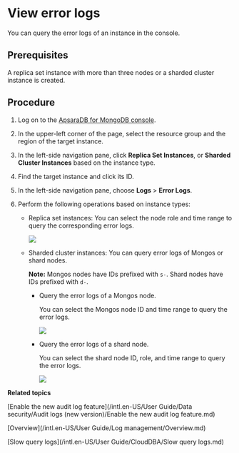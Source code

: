 # View error logs

You can query the error logs of an instance in the console.

## Prerequisites

A replica set instance with more than three nodes or a sharded cluster instance is created.

## Procedure

1.  Log on to the [ApsaraDB for MongoDB console](https://mongodb.console.aliyun.com/).

2.  In the upper-left corner of the page, select the resource group and the region of the target instance.

3.  In the left-side navigation pane, click **Replica Set Instances**, or **Sharded Cluster Instances** based on the instance type.

4.  Find the target instance and click its ID.

5.  In the left-side navigation pane, choose **Logs** \> **Error Logs**.

6.  Perform the following operations based on instance types:

    -   Replica set instances: You can select the node role and time range to query the corresponding error logs.

        ![](https://static-aliyun-doc.oss-accelerate.aliyuncs.com/assets/img/en-US/5445298951/p32718.png)

    -   Sharded cluster instances: You can query error logs of Mongos or shard nodes.

        **Note:** Mongos nodes have IDs prefixed with `s-`. Shard nodes have IDs prefixed with `d-`.

        -   Query the error logs of a Mongos node.

            You can select the Mongos node ID and time range to query the error logs.

            ![](https://static-aliyun-doc.oss-accelerate.aliyuncs.com/assets/img/en-US/5445298951/p32719.png)

        -   Query the error logs of a shard node.

            You can select the shard node ID, role, and time range to query the error logs.

            ![](https://static-aliyun-doc.oss-accelerate.aliyuncs.com/assets/img/en-US/5445298951/p32720.png)


**Related topics**  


[Enable the new audit log feature](/intl.en-US/User Guide/Data security/Audit logs (new version)/Enable the new audit log feature.md)

[Overview](/intl.en-US/User Guide/Log management/Overview.md)

[Slow query logs](/intl.en-US/User Guide/CloudDBA/Slow query logs.md)

